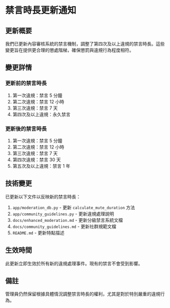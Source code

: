 # 禁言時長更新通知

## 更新概要

我們已更新內容審核系統的禁言機制，調整了第四次及以上違規的禁言時長。這些變更旨在提供更合理的懲處階梯，確保懲罰與違規行為程度相符。

## 變更詳情

### 更新前的禁言時長

1. 第一次違規：禁言 5 分鐘
2. 第二次違規：禁言 12 小時
3. 第三次違規：禁言 7 天
4. 第四次及以上違規：永久禁言

### 更新後的禁言時長

1. 第一次違規：禁言 5 分鐘
2. 第二次違規：禁言 12 小時
3. 第三次違規：禁言 7 天
4. 第四次違規：禁言 30 天
5. 第五次及以上違規：禁言 1 年

## 技術變更

已更新以下文件以反映新的禁言時長：

1. `app/moderation_db.py` - 更新 `calculate_mute_duration` 方法
2. `app/community_guidelines.py` - 更新違規處理說明
3. `docs/enhanced_moderation.md` - 更新分級禁言系統文檔
4. `docs/community_guidelines.md` - 更新社群規範文檔
5. `README.md` - 更新特點描述

## 生效時間

此更新立即生效於所有新的違規處理事件。現有的禁言不會受到影響。

## 備註

管理員仍然保留根據具體情況調整禁言時長的權利，尤其是對於特別嚴重的違規行為。 